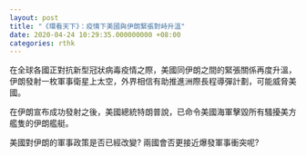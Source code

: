 ```yaml
---
layout: post
title: "《環看天下》：疫情下美國與伊朗緊張對峙升溫"
date: 2020-04-24 10:29:35.000000000 +08:00
categories: rthk
---
```


在全球各國正對抗新型冠狀病毒疫情之際，美國同伊朗之間的緊張關係再度升溫，伊朗發射一枚軍事衛星上太空，外界相信有助推進洲際長程導彈計劃，可能威脅美國。

在伊朗宣布成功發射之後，美國總統特朗普說，已命令美國海軍擊毀所有騷擾美方艦隻的伊朗艦艇。

美國對伊朗的軍事政策是否已經改變? 兩國會否更接近爆發軍事衝突呢?
